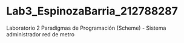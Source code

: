 # Lab3_EspinozaBarria_212788287
Laboratorio 2 Paradigmas de Programación (Scheme) - Sistema administrador red de metro
